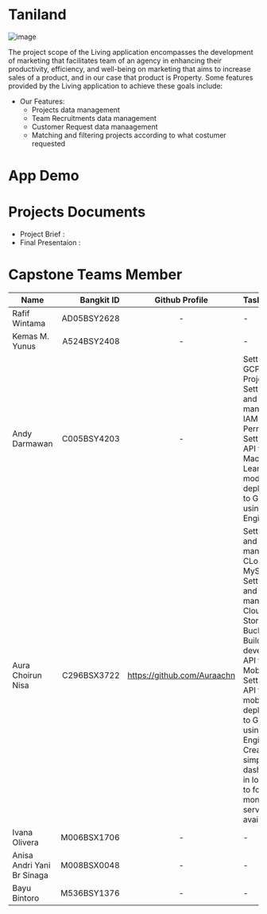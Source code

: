 # Taniland
![image](-)

The project scope of the Living application encompasses the development of marketing that facilitates team  of an agency in enhancing their productivity, efficiency, and well-being on marketing that aims to increase sales of a product, and in our case that product is Property. Some features provided by the Living application to achieve these goals include:
* Our Features:
    * Projects data management
    * Team Recruitments data management
    * Customer Request data manaagement
    * Matching and filtering projects according to what costumer requested

# App Demo

# Projects Documents

* Project Brief :
* Final Presentaion :

# Capstone Teams Member
| Name  | Bangkit ID  | Github Profile | Task |
| ------------- |-------------:  | :----------:| :----------|
| Rafif Wintama      | AD05BSY2628       | -  | - |
| Kemas M. Yunus      | A524BSY2408       | -  | - |
| Andy Darmawan      | C005BSY4203       | -  | Setting up GCP Project, Setting up and managing IAM Permission,  Setting up API for Machine Learning model deployment to GCP using App Engine |
| Aura Choirun Nisa      | C296BSX3722      | https://github.com/Auraachn  | Setting up and managing CLoud MySQL, Setting up and managing Cloud Storage Bucket, Build and develop API for Mobile Dev, Setting up API for mobile app deployment to GCP using App Engine, Create a simple dashboard in logging to for monitoring service availability  |
| Ivana Olivera      | M006BSX1706       | -  | - |
| Anisa Andri Yani Br Sinaga     | M008BSX0048      |  -  | - |
| Bayu Bintoro     | M536BSY1376      |  -  | - |
